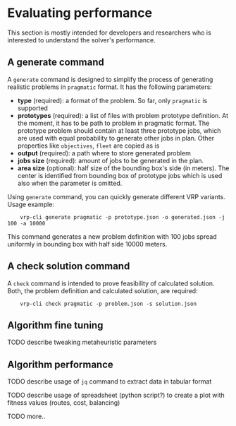 # Evaluating performance

This section is mostly intended for developers and researchers who is interested to understand the solver's performance.

## A generate command

A `generate` command is designed to simplify the process of generating realistic problems in `pragmatic` format.
It has the following parameters:

- **type** (required): a format of the problem. So far, only `pragmatic` is supported
- **prototypes** (required): a list of files with problem prototype definition. At the moment, it has to be path to
     problem in pragmatic format. The prototype problem should contain at least three prototype jobs, which are used
     with equal probability to generate other jobs in plan. Other properties like `objectives`, `fleet` are copied as is
- **output** (required): a path where to store generated problem
- **jobs size** (required): amount of jobs to be generated in the plan.
- **area size** (optional): half size of the bounding box's side (in meters). The center is identified from bounding box
    of prototype jobs which is used also when the parameter is omitted.

Using `generate` command, you can quickly generate different VRP variants. Usage example:

        vrp-cli generate pragmatic -p prototype.json -o generated.json -j 100 -a 10000

This command generates a new problem definition with 100 jobs spread uniformly in bounding box with half side 10000 meters.


## A check solution command

A `check` command is intended to prove feasibility of calculated solution. Both, the problem definition and calculated
solution, are required:

        vrp-cli check pragmatic -p problem.json -s solution.json



## Algorithm fine tuning

TODO describe tweaking metaheuristic parameters


## Algorithm performance

TODO describe usage of `jq` command to extract data in tabular format

TODO describe usage of spreadsheet (python script?) to create a plot with fitness values (routes, cost, balancing)

TODO more..